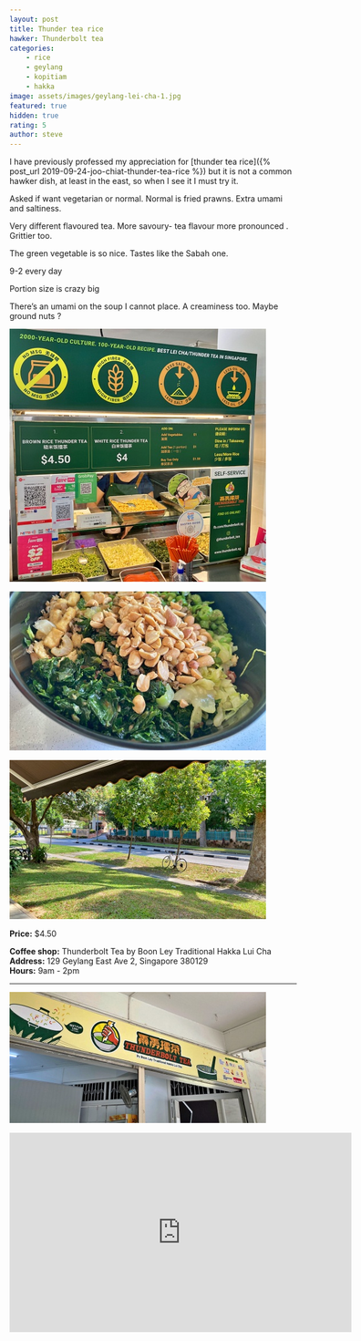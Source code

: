 ```yaml
---
layout: post
title: Thunder tea rice
hawker: Thunderbolt tea
categories: 
    - rice
    - geylang
    - kopitiam
    - hakka
image: assets/images/geylang-lei-cha-1.jpg
featured: true
hidden: true
rating: 5
author: steve
---
```


I have previously professed my appreciation for [thunder tea rice]({% post_url 2019-09-24-joo-chiat-thunder-tea-rice %}) but it is not a common hawker dish, at least in the east, so when I see it I must try it.

Asked if want vegetarian or normal. Normal is fried prawns. Extra umami and saltiness. 

Very different flavoured tea. More savoury- tea flavour more pronounced . Grittier too.

The green vegetable is so nice. Tastes like the Sabah one. 

9-2 every day 

Portion size is crazy big

There’s an umami on the soup I cannot place. A creaminess too. Maybe ground nuts ?

![Thunderbolt tea menu](/assets/images/geylang-lei-cha-3.jpg "Thunderbolt tea menu")

![Thunder tea rice ingredients](/assets/images/geylang-lei-cha-4.jpg "Thunder tea rice ingredients")

![Relaxed view from coffee shop](/assets/images/geylang-lei-cha-5.jpg "Relaxed view from coffee shop")

**Price:** $4.50  

**Coffee shop:** Thunderbolt Tea by Boon Ley Traditional Hakka Lui Cha  
**Address:** 129 Geylang East Ave 2, Singapore 380129  
**Hours:** 9am - 2pm  

***  

![Thunderbolt tea](/assets/images/geylang-lei-cha-2.jpg "Thunderbolt tea")

<iframe src="https://www.google.com/maps/embed?pb=!1m14!1m8!1m3!1d15955.056751605669!2d103.8883371!3d1.3170984!3m2!1i1024!2i768!4f13.1!3m3!1m2!1s0x0%3A0x76c3c92a2dd16188!2sThunderbolt%20Tea%20by%20Boon%20Lay%20Traditional%20Hakka%20Lui%20Cha!5e0!3m2!1sen!2ssg!4v1644227889477!5m2!1sen!2ssg" width="600" height="350" style="border:0;" allowfullscreen="" loading="lazy"></iframe>